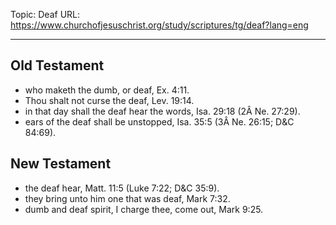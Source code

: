 Topic: Deaf
URL: https://www.churchofjesuschrist.org/study/scriptures/tg/deaf?lang=eng

---

## Old Testament

- who maketh the dumb, or deaf, Ex. 4:11.
- Thou shalt not curse the deaf, Lev. 19:14.
- in that day shall the deaf hear the words, Isa. 29:18 (2Â Ne. 27:29).
- ears of the deaf shall be unstopped, Isa. 35:5 (3Â Ne. 26:15; D&C 84:69).

## New Testament

- the deaf hear, Matt. 11:5 (Luke 7:22; D&C 35:9).
- they bring unto him one that was deaf, Mark 7:32.
- dumb and deaf spirit, I charge thee, come out, Mark 9:25.

